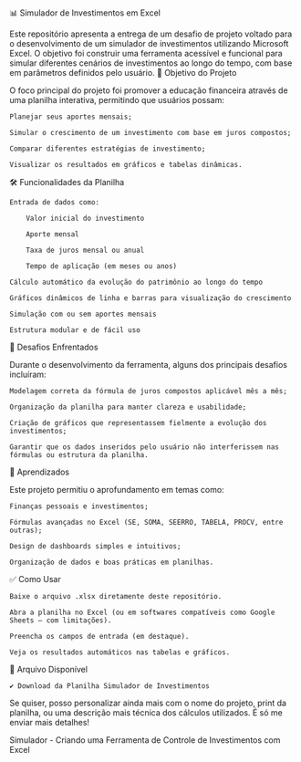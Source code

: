 📊 Simulador de Investimentos em Excel

Este repositório apresenta a entrega de um desafio de projeto voltado para o desenvolvimento de um simulador de investimentos utilizando Microsoft Excel. O objetivo foi construir uma ferramenta acessível e funcional para simular diferentes cenários de investimentos ao longo do tempo, com base em parâmetros definidos pelo usuário.
🎯 Objetivo do Projeto

O foco principal do projeto foi promover a educação financeira através de uma planilha interativa, permitindo que usuários possam:

    Planejar seus aportes mensais;

    Simular o crescimento de um investimento com base em juros compostos;

    Comparar diferentes estratégias de investimento;

    Visualizar os resultados em gráficos e tabelas dinâmicas.

🛠️ Funcionalidades da Planilha

    Entrada de dados como:

        Valor inicial do investimento

        Aporte mensal

        Taxa de juros mensal ou anual

        Tempo de aplicação (em meses ou anos)

    Cálculo automático da evolução do patrimônio ao longo do tempo

    Gráficos dinâmicos de linha e barras para visualização do crescimento

    Simulação com ou sem aportes mensais

    Estrutura modular e de fácil uso

🚧 Desafios Enfrentados

Durante o desenvolvimento da ferramenta, alguns dos principais desafios incluíram:

    Modelagem correta da fórmula de juros compostos aplicável mês a mês;

    Organização da planilha para manter clareza e usabilidade;

    Criação de gráficos que representassem fielmente a evolução dos investimentos;

    Garantir que os dados inseridos pelo usuário não interferissem nas fórmulas ou estrutura da planilha.

🧠 Aprendizados

Este projeto permitiu o aprofundamento em temas como:

    Finanças pessoais e investimentos;

    Fórmulas avançadas no Excel (SE, SOMA, SEERRO, TABELA, PROCV, entre outras);

    Design de dashboards simples e intuitivos;

    Organização de dados e boas práticas em planilhas.

✅ Como Usar

    Baixe o arquivo .xlsx diretamente deste repositório.

    Abra a planilha no Excel (ou em softwares compatíveis como Google Sheets — com limitações).

    Preencha os campos de entrada (em destaque).

    Veja os resultados automáticos nas tabelas e gráficos.

📎 Arquivo Disponível

    ✔️ Download da Planilha Simulador de Investimentos

Se quiser, posso personalizar ainda mais com o nome do projeto, print da planilha, ou uma descrição mais técnica dos cálculos utilizados. É só me enviar mais detalhes!






Simulador - Criando uma Ferramenta de Controle de Investimentos com Excel


